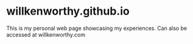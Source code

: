 # willkenworthy.github.io
This is my personal web page showcasing my experiences. Can also be accessed at willkenworthy.com 
